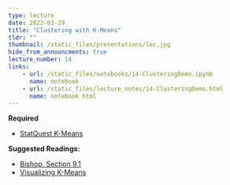 ```yaml
---
type: lecture
date: 2022-03-29
title: "Clustering with K-Means"
tldr: ""
thumbnail: /static_files/presentations/lec.jpg
hide_from_announcments: true
lecture_number: 14
links: 
    - url: /static_files/notebooks/14-ClusteringDemo.ipynb
      name: notebook
    - url: /static_files/lecture_notes/14-ClusteringDemo.html
      name: notebook html
---
```

**Required**
- [StatQuest K-Means](https://www.youtube.com/watch?v=4b5d3muPQmA)

**Suggested Readings:**
- [Bishop, Section 9.1](https://www.microsoft.com/en-us/research/uploads/prod/2006/01/Bishop-Pattern-Recognition-and-Machine-Learning-2006.pdf)
- [Visualizing K-Means](https://www.naftaliharris.com/blog/visualizing-k-means-clustering/)
